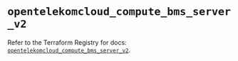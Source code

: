 # `opentelekomcloud_compute_bms_server_v2`

Refer to the Terraform Registry for docs: [`opentelekomcloud_compute_bms_server_v2`](https://registry.terraform.io/providers/opentelekomcloud/opentelekomcloud/1.36.27/docs/resources/compute_bms_server_v2).
